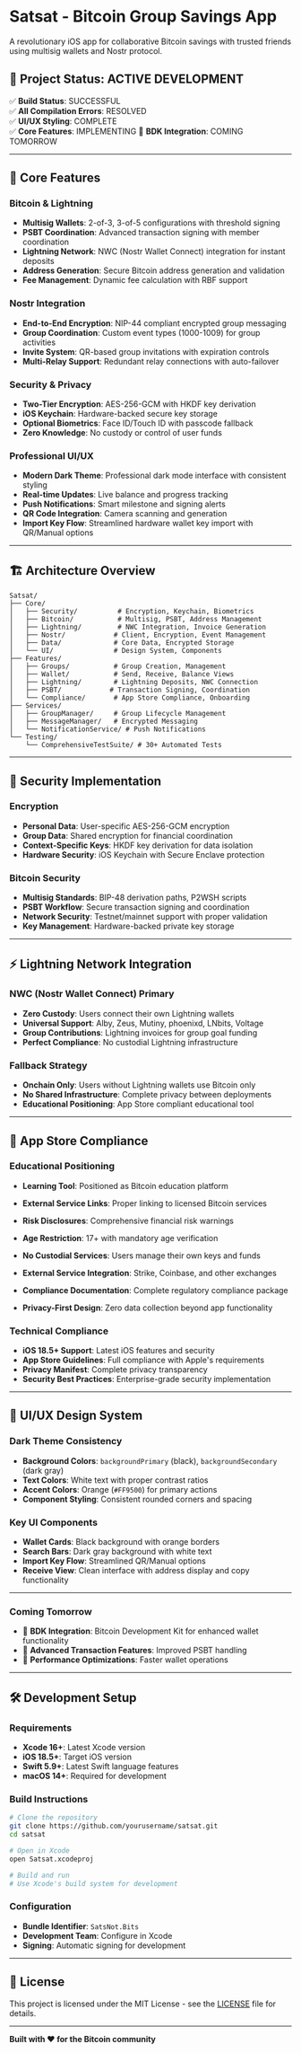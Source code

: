 # Satsat - Bitcoin Group Savings App

A revolutionary iOS app for collaborative Bitcoin savings with trusted friends using multisig wallets and Nostr protocol.

## 🚀 **Project Status: ACTIVE DEVELOPMENT**

✅ **Build Status**: SUCCESSFUL  
✅ **All Compilation Errors**: RESOLVED  
✅ **UI/UX Styling**: COMPLETE  
✅ **Core Features**: IMPLEMENTING
🔄 **BDK Integration**: COMING TOMORROW

---

## 🎯 **Core Features**

### **Bitcoin & Lightning**

- **Multisig Wallets**: 2-of-3, 3-of-5 configurations with threshold signing
- **PSBT Coordination**: Advanced transaction signing with member coordination
- **Lightning Network**: NWC (Nostr Wallet Connect) integration for instant deposits
- **Address Generation**: Secure Bitcoin address generation and validation
- **Fee Management**: Dynamic fee calculation with RBF support

### **Nostr Integration**

- **End-to-End Encryption**: NIP-44 compliant encrypted group messaging
- **Group Coordination**: Custom event types (1000-1009) for group activities
- **Invite System**: QR-based group invitations with expiration controls
- **Multi-Relay Support**: Redundant relay connections with auto-failover

### **Security & Privacy**

- **Two-Tier Encryption**: AES-256-GCM with HKDF key derivation
- **iOS Keychain**: Hardware-backed secure key storage
- **Optional Biometrics**: Face ID/Touch ID with passcode fallback
- **Zero Knowledge**: No custody or control of user funds

### **Professional UI/UX**

- **Modern Dark Theme**: Professional dark mode interface with consistent styling
- **Real-time Updates**: Live balance and progress tracking
- **Push Notifications**: Smart milestone and signing alerts
- **QR Code Integration**: Camera scanning and generation
- **Import Key Flow**: Streamlined hardware wallet key import with QR/Manual options

---

## 🏗️ **Architecture Overview**

```
Satsat/
├── Core/
│   ├── Security/          # Encryption, Keychain, Biometrics
│   ├── Bitcoin/           # Multisig, PSBT, Address Management
│   ├── Lightning/         # NWC Integration, Invoice Generation
│   ├── Nostr/            # Client, Encryption, Event Management
│   ├── Data/             # Core Data, Encrypted Storage
│   └── UI/               # Design System, Components
├── Features/
│   ├── Groups/           # Group Creation, Management
│   ├── Wallet/           # Send, Receive, Balance Views
│   ├── Lightning/        # Lightning Deposits, NWC Connection
│   ├── PSBT/            # Transaction Signing, Coordination
│   └── Compliance/       # App Store Compliance, Onboarding
├── Services/
│   ├── GroupManager/     # Group Lifecycle Management
│   ├── MessageManager/   # Encrypted Messaging
│   └── NotificationService/ # Push Notifications
└── Testing/
    └── ComprehensiveTestSuite/ # 30+ Automated Tests
```

---

## 🔐 **Security Implementation**

### **Encryption**

- **Personal Data**: User-specific AES-256-GCM encryption
- **Group Data**: Shared encryption for financial coordination
- **Context-Specific Keys**: HKDF key derivation for data isolation
- **Hardware Security**: iOS Keychain with Secure Enclave protection

### **Bitcoin Security**

- **Multisig Standards**: BIP-48 derivation paths, P2WSH scripts
- **PSBT Workflow**: Secure transaction signing and coordination
- **Network Security**: Testnet/mainnet support with proper validation
- **Key Management**: Hardware-backed private key storage

---

## ⚡ **Lightning Network Integration**

### **NWC (Nostr Wallet Connect) Primary**

- **Zero Custody**: Users connect their own Lightning wallets
- **Universal Support**: Alby, Zeus, Mutiny, phoenixd, LNbits, Voltage
- **Group Contributions**: Lightning invoices for group goal funding
- **Perfect Compliance**: No custodial Lightning infrastructure

### **Fallback Strategy**

- **Onchain Only**: Users without Lightning wallets use Bitcoin only
- **No Shared Infrastructure**: Complete privacy between deployments
- **Educational Positioning**: App Store compliant educational tool

---

## 📱 **App Store Compliance**

### **Educational Positioning**

- **Learning Tool**: Positioned as Bitcoin education platform
- **External Service Links**: Proper linking to licensed Bitcoin services
- **Risk Disclosures**: Comprehensive financial risk warnings
- **Age Restriction**: 17+ with mandatory age verification

- **No Custodial Services**: Users manage their own keys and funds
- **External Service Integration**: Strike, Coinbase, and other exchanges
- **Compliance Documentation**: Complete regulatory compliance package
- **Privacy-First Design**: Zero data collection beyond app functionality

### **Technical Compliance**

- **iOS 18.5+ Support**: Latest iOS features and security
- **App Store Guidelines**: Full compliance with Apple's requirements
- **Privacy Manifest**: Complete privacy transparency
- **Security Best Practices**: Enterprise-grade security implementation

---

## 🎨 **UI/UX Design System**

### **Dark Theme Consistency**

- **Background Colors**: `backgroundPrimary` (black), `backgroundSecondary` (dark gray)
- **Text Colors**: White text with proper contrast ratios
- **Accent Colors**: Orange (`#FF9500`) for primary actions
- **Component Styling**: Consistent rounded corners and spacing

### **Key UI Components**

- **Wallet Cards**: Black background with orange borders
- **Search Bars**: Dark gray background with white text
- **Import Key Flow**: Streamlined QR/Manual options
- **Receive View**: Clean interface with address display and copy functionality

---

### **Coming Tomorrow**

- 🔄 **BDK Integration**: Bitcoin Development Kit for enhanced wallet functionality
- 🔄 **Advanced Transaction Features**: Improved PSBT handling
- 🔄 **Performance Optimizations**: Faster wallet operations

---

## 🛠️ **Development Setup**

### **Requirements**

- **Xcode 16+**: Latest Xcode version
- **iOS 18.5+**: Target iOS version
- **Swift 5.9+**: Latest Swift language features
- **macOS 14+**: Required for development

### **Build Instructions**

```bash
# Clone the repository
git clone https://github.com/yourusername/satsat.git
cd satsat

# Open in Xcode
open Satsat.xcodeproj

# Build and run
# Use Xcode's build system for development
```

### **Configuration**

- **Bundle Identifier**: `SatsNot.Bits`
- **Development Team**: Configure in Xcode
- **Signing**: Automatic signing for development

---

## 📄 **License**

This project is licensed under the MIT License - see the [LICENSE](LICENSE) file for details.

---

**Built with ❤️ for the Bitcoin community**
